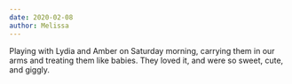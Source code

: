```yaml
---
date: 2020-02-08
author: Melissa
---
```

Playing with Lydia and Amber on Saturday morning, carrying them in our arms and treating them like babies. They loved it, and were so sweet, cute, and giggly.